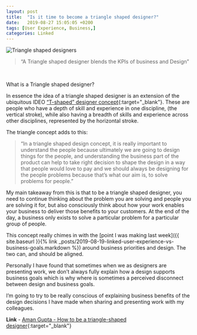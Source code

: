 ```yaml
---
layout: post
title:  "Is it time to become a triangle shaped designer?"
date:   2019-08-27 15:05:05 +0200
tags: [User Experience, Business,]
categories: Linked
---
```

![Triangle shaped designers]({{site.baseurl}}/assets/img/triangle-shaped-designer.png)

>“A Triangle shaped designer blends the KPIs of business and Design”

<br/>

What is a Triangle shaped designer?

In essence the idea of a triangle shaped designer is an extension of the ubiquitous IDEO  [“T-shaped” designer concept](https://www.karelvredenburg.com/home/2013/7/20/becoming-a-t-shaped-designer){:target="_blank"}. These are people who have a depth of skill and experience in one discipline, (the vertical stroke), while also having a breadth of skills and experience across other disciplines, represented by the horizontal stroke.

The triangle concept adds to this:

>“In a triangle shaped design concept, it is really important to understand the people because ultimately we are going to design things for the people, and understanding the business part of the product can help to take right decision to shape the design in a way that people would love to pay and we should always be designing for the people problems because that’s what our aim is, to solve problems for people.”

My main takeaway from this is that to be a triangle shaped designer, you need to continue thinking about the problem you are solving and people you are solving it for, but also consciously think about how your work enables your business to deliver those benefits to your customers. At the end of the day, a business only exists to solve a particular problem for a particular group of people.

This concept really chimes in with the [point I was making last week]({{ site.baseurl }}{% link _posts/2019-08-19-linked-user-experience-vs-business-goals.markdown %}) around business priorities and design. The two can, and should be aligned.

Personally I have found that sometimes when we as designers are presenting work, we don’t always fully explain how a design supports business goals which is why where is sometimes a perceived disconnect between design and business goals.

I’m going to try to be really conscious of explaining business benefits of the design decisions I have made when sharing and presenting work with my colleagues.

**Link** - [Aman Gupta - How to be a triangle-shaped designer](https://uxdesign.cc/how-to-be-a-triangle-shaped-designer-cd44c605fbe){:target="_blank"}

